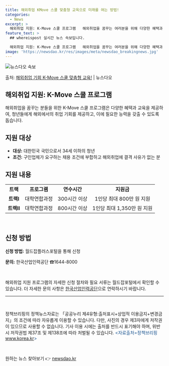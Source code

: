 ```yaml
---
title: 해외취업 KMove 스쿨 맞춤형 교육으로 미래를 여는 방법!
categories:
  - News
excerpt: >
  해외취업 지원: K-Move 스쿨 프로그램   해외취업을 꿈꾸는 여러분을 위해 다양한 혜택과 교육을 제공하는…
feature_text: >
  ## whereispost 실시간 뉴스 속보입니다.

  해외취업 지원: K-Move 스쿨 프로그램   해외취업을 꿈꾸는 여러분을 위해 다양한 혜택과 교육을 제공하는…
image: 'https://newsdao.kr/res/images/meta/newsdao_breakingnews.jpg'
---
```


![뉴스다오 속보](https://newsdao.kr/res/images/meta/newsdao_breakingnews.jpg)

<p>출처: <a href="https://newsdao.kr/4026" rel="dofollow">해외취업 기회 K-Move 스쿨 맞춤형 교육!</a> | 뉴스다오</p>

<h2 data-ke-size="size26">해외취업 지원: K-Move 스쿨 프로그램</h2>
<p data-ke-size="size16">해외취업을 꿈꾸는 분들을 위한 K-Move 스쿨 프로그램은 다양한 혜택과 교육을 제공하여, 청년들에게 해외에서의 취업 기회를 제공하고, 이에 필요한 능력을 갖출 수 있도록 돕습니다.</p>

<h2 data-ke-size="size24">지원 대상</h2>
<ul>
  <li><b>대상:</b> 대한민국 국민으로서 34세 이하의 청년</li>
  <li><b>조건:</b> 구인업체가 요구하는 채용 조건에 부합하고 해외취업에 결격 사유가 없는 분</li>
</ul>

<h2 data-ke-size="size24">지원 내용</h2>
<table>
  <tr>
    <td style="text-align: center; height: 17px;"><b>트랙</b></td>
    <td style="text-align: center; height: 17px;"><b>프로그램</b></td>
    <td style="text-align: center; height: 17px;"><b>연수시간</b></td>
    <td style="text-align: center; height: 17px;"><b>지원금</b></td>
  </tr>
  <tr>
    <td style="text-align: center; height: 17px;"><b>트랙Ⅰ</b></td>
    <td style="text-align: center; height: 17px;">대학연합과정</td>
    <td style="text-align: center; height: 17px;">300시간 이상</td>
    <td style="text-align: center; height: 17px;">1인당 최대 800만 원 지원</td>
  </tr>
  <tr>
    <td style="text-align: center; height: 17px;"><b>트랙Ⅱ</b></td>
    <td style="text-align: center; height: 17px;">대학연합과정</td>
    <td style="text-align: center; height: 17px;">800시간 이상</td>
    <td style="text-align: center; height: 17px;">1인당 최대 1,350만 원 지원</td>
  </tr>
</table>
<p data-ke-size="size16">&nbsp;</p>

<h2 data-ke-size="size24">신청 방법</h2>
<p><b>신청 방법:</b> 월드잡플러스포털을 통해 신청</p>
<p><b>문의:</b> 한국산업인력공단 ☎1644-8000</p>

<p data-ke-size="size16">&nbsp;</p>
<p data-ke-size="size16">해외취업 지원 프로그램의 자세한 신청 절차와 필요 서류는 월드잡포털에서 확인할 수 있습니다. 더 자세한 문의 사항은 <a href="tel:1644-8000">한국산업인력공단</a>으로 연락하시기 바랍니다.</p>

<hr>

<p data-ke-size="size16">&nbsp;</p>
<p data-ke-size="size16">정책브리핑의 정책뉴스자료는 「공공누리 제4유형:출처표시+상업적 이용금지+변경금지」의 조건에 따라 자유롭게 이용할 수 있습니다. 다만, 사진의 경우 제3자에게 저작권이 있으므로 사용할 수 없습니다. 기사 이용 시에는 출처를 반드시 표기해야 하며, 위반 시 저작권법 제37조 및 제138조에 따라 처벌될 수 있습니다. <span style="color: #1a5490;">&lt;자료출처=정책브리핑 <a href="https://www.korea.kr" target="_blank" rel="noopener noreferrer">www.korea.kr</a>&gt;</span></p>
<p data-ke-size="size16">&nbsp;</p> 

원하는 뉴스 찾아보기 👉 <a href="https://newsdao.kr" rel="dofollow">newsdao.kr</a>


